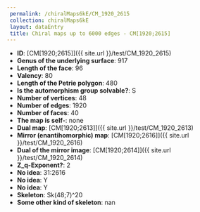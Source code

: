```yaml
--- 
 permalink: /chiralMaps6kE/CM_1920_2615 
 collection: chiralMaps6kE
 layout: dataEntry
 title: Chiral maps up to 6000 edges - CM[1920;2615]
---
```


- **ID**: [CM[1920;2615]]({{ site.url }}/test/CM_1920_2615)
- **Genus of the underlying surface**: 917
- **Length of the face**: 96
- **Valency**: 80
- **Length of the Petrie polygon**: 480
- **Is the automorphism group solvable?**: S
- **Number of vertices**: 48
- **Number of edges**: 1920
- **Number of faces**: 40
- **The map is self-**: none
- **Dual map**: [CM[1920;2613]]({{ site.url }}/test/CM_1920_2613)
- **Mirror (enantihomorphic) map**: [CM[1920;2616]]({{ site.url }}/test/CM_1920_2616)
- **Dual of the mirror image**: [CM[1920;2614]]({{ site.url }}/test/CM_1920_2614)
- **Z_q-Exponent?**: 2
- **No idea**:  31:2616
- **No idea**: Y
- **No idea**: Y
- **Skeleton**: Sk(48;7)^20
- **Some other kind of skeleton**: nan
